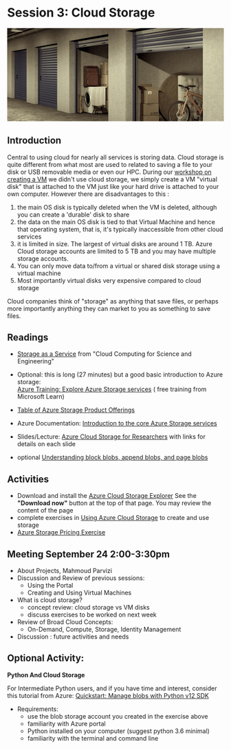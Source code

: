 # Session 3: Cloud Storage

![storage_units](../img/storage_units.jpg)

## Introduction

Central to using cloud for nearly all services is storing data.   Cloud storage is quite different from what most are used to related to saving a file to your disk or USB removable media or even our HPC.   During our [workshop on creating a VM](../session_how_to_cloud) we didn't use cloud storage, we simply create a VM "virtual disk" that is attached to the VM just like your hard drive is attached to your own computer.   However there are disadvantages to this : 
  1. the main OS disk is typically deleted when the VM is deleted, although you can create a 'durable' disk to share
  1. the data on the main OS disk is tied to that Virtual Machine and hence that operating system, that is, it's typically inaccessible from other cloud services 
  1. it is limited in size.  The largest of virtual disks are around 1 TB.  Azure Cloud storage accounts are limited to 5 TB and you may have multiple storage accounts.   
  1. You can only move data to/from a virtual or shared disk storage using a virtual machine
  1. Most importantly virtual disks very expensive compared to cloud storage 
  
Cloud companies think of "storage" as anything that save files, or perhaps more importantly anything they can market to you as something to save files.   

## Readings

  - [Storage as a Service](https://s3.us-east-2.amazonaws.com/a-book/storage.html) from "Cloud Computing for Science and Engineering"  
  - Optional: this is long (27 minutes) but a good basic introduction to Azure storage: <br>
    [Azure Training: Explore Azure Storage services](https://docs.microsoft.com/en-us/learn/modules/azure-storage-fundamentals/) ( free training from Microsoft Learn)
  - [Table of Azure Storage Product Offerings](https://azure.microsoft.com/en-us/product-categories/storage/)
  - Azure Documentation: [Introduction to the core Azure Storage services
](https://docs.microsoft.com/en-us/azure/storage/common/storage-introduction)
  - Slides/Lecture: [Azure Cloud Storage for Researchers](azure_cloud_storage_for_researchers.html) with links for details on each slide

  - optional [Understanding block blobs, append blobs, and page blobs](https://docs.microsoft.com/en-us/rest/api/storageservices/understanding-block-blobs--append-blobs--and-page-blobs)

## Activities

  - Download and install the [Azure Cloud Storage Explorer](https://azure.microsoft.com/en-us/features/storage-explorer/)  See the **"Download now"** button at the top of that page.  You may review the content of the page
  - complete exercises in [Using Azure Cloud Storage](exercise_using_azure_cloud_storage.md) to create and use storage
  - [Azure Storage Pricing Exercise](storage_pricing_exercise.md) 
  

## Meeting September 24 2:00-3:30pm

 - About Projects, Mahmoud Parvizi
 - Discussion and Review of previous sessions: 
     - Using the Portal
     - Creating and Using Virtual Machines
 - What is cloud storage? 
     - concept review: cloud storage vs VM disks
     - discuss exercises to be worked on next week
 - Review of Broad Cloud Concepts: 
     - On-Demand, Compute, Storage, Identity Management
 - Discussion : future activities and needs


## Optional Activity: 
 
**Python And Cloud Storage**

For Intermediate Python users, and if you have time and interest, consider this tutorial from Azure:
   [Quickstart: Manage blobs with Python v12 SDK](https://docs.microsoft.com/en-us/azure/storage/blobs/storage-quickstart-blobs-python)

- Requirements:
  - use the blob storage account you created in the exercise above
  - familiarity with Azure portal 
  - Python installed on your computer (suggest python 3.6 minimal)
  - familiarity with the terminal and command line

